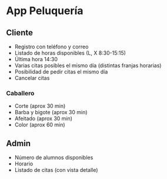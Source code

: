 # App Peluquería

## Cliente

- Registro con teléfono y correo
- Listado de horas disponibles (L, X 8:30-15:15)
- Última hora 14:30
- Varias citas posibles el mismo día (distintas franjas horarias)
- Posibilidad de pedir citas el mismo día
- Cancelar citas

### Caballero

- Corte (aprox 30 min)
- Barba y bigote (aprox 30 min)
- Afeitado (aprox 30 min)
- Color (aprox 60 min)

## Admin

- Número de alumnos disponibles
- Horario
- Listado de citas (con vista detalle)

